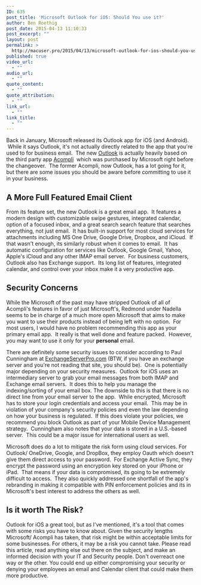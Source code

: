 ```yaml
---
ID: 635
post_title: 'Microsoft Outlook for iOS: Should You use it?'
author: Ben Roethig
post_date: 2015-04-13 11:10:33
post_excerpt: ""
layout: post
permalink: >
  http://macuser.pro/2015/04/13/microsoft-outlook-for-ios-should-you-use-it/
published: true
video_url:
  - ""
audio_url:
  - ""
quote_content:
  - ""
quote_attribution:
  - ""
link_url:
  - ""
link_title:
  - ""
---
```

Back in January, Microsoft released its Outlook app for iOS (and Android). &nbsp;While it says Outlook, it's not actually directly related to the app that you're used to for business email. &nbsp;The new <a href="https://itunes.apple.com/app/id951937596">Outlook</a> is actually heavily based on the third party app <a href="https://www.acompli.com">Acompli</a>&nbsp; which was purchased by Microsoft right before the changeover. &nbsp;The former Acompli, now Outlook, has a lot going for it, but there are some issues you should be aware before committing to use it in your business.

<h2>A More Full Featured Email Client</h2>
From its feature set, the new Outlook is a great email app. &nbsp;It features a modern design with customizable swipe gestures, integrated calendar, option of a focused inbox, and a great search search feature that searches everything, not just email. &nbsp;It has built-in support for most cloud services for attachments including MS One Drive, Google Drive, Dropbox, and iCloud. &nbsp;If that wasn't enough, its similarly robust when it comes to email. &nbsp;It has automatic configuration for services like Outlook, Google Gmail, Yahoo, Apple's iCloud and any other IMAP email server. &nbsp;For business customers, Outlook also has Exchange support. &nbsp;Its long list of features, integrated calendar, and control over your inbox make it a very productive app.

<h2>Security Concerns</h2>

While the Microsoft of the past may have stripped Outlook of all of Acompli's features in favor of just Microsoft's, Redmond under Nadella seems to be in charge of a much more open Microsoft&nbsp;that aims to make you want to use their products instead of being left with no option. &nbsp;For most users, I would have no problem recommending this app as your primary email app. &nbsp;It really is that well done&nbsp;and feature packed. &nbsp;However, you may want to use it only for your <strong>personal</strong> email. 

There are definitely some security issues to consider according to Paul Cunningham at <a href="http://exchangeserverpro.com/outlook-for-ios-and-android/">ExchangeServerPro.com</a> (BTW, if you have an exchange server and you're not reading that site, you should be). &nbsp;One is potentially major depending on your security measures. &nbsp;Outlook for iOS uses an intermediary server to grab your email messages from both IMAP and Exchange email servers. &nbsp;It does this to help you manage the indexing/sorting of your email box. The downside to this is that there is no direct line from your email server to the app. &nbsp;While encrypted, Microsoft has to store your login credentials and access your email. &nbsp;This may be in violation of your company's security policies and even the law depending on how your business is regulated. &nbsp;If this does violate your policies, we recommend you block Outlook as part of your Mobile Device Management strategy. &nbsp;Cunningham also notes that your data is stored in a U.S.-based server. &nbsp;This could be a major issue for international users as well.

Microsoft does do a lot&nbsp;to mitigate the risk form using cloud services.  For Outlook/ OneDrive, Google, and DropBox, they employ&nbsp;Oauth which doesn't give them direct access to your password. &nbsp;For Exchange Active Sync, they encrypt the password using an encryption key stored on your iPhone or iPad. &nbsp;That means if your data is compromised, its going to be extremely difficult to access. &nbsp;They also quickly addressed one shortfall of the app's rebranding in making it compatible with PIN enforcement policies and its in Microsoft's best interest to address the others as well.

<h2>Is it worth The Risk?</h2>
Outlook for iOS a great tool, but as I've mentioned, it's a tool that comes with some risks you have to know about.  Given the security lengths Microsoft/ Acompli has taken, that risk might be within acceptable limits for some businesses.  For others, it may be a risk you cannot take.  Please read this article, read anything else out there on the subject, and make an informed decision with your IT and Security people.  Don't overreact one way or the other.  You could end up either compromising your security or denying your employees an email and Calendar client that could make them more productive.